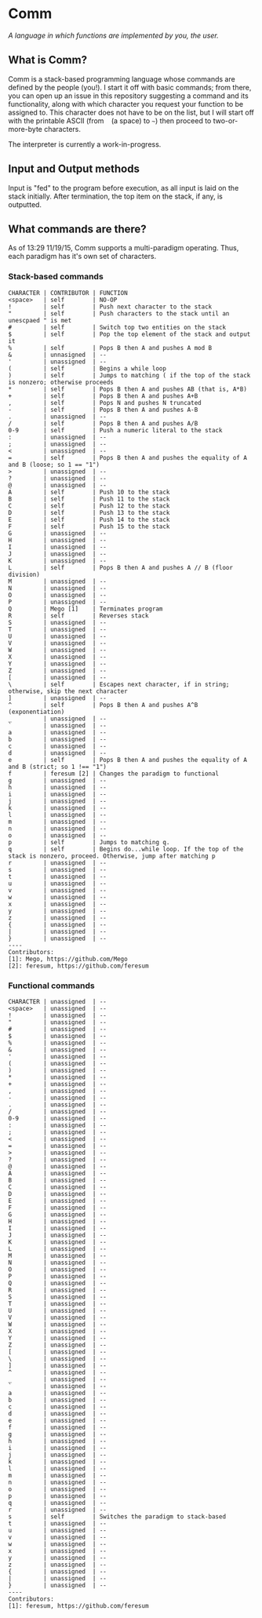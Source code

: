 # Comm
_A language in which functions are implemented by you, the user._

## What is Comm?
Comm is a stack-based programming language whose commands are defined by the people (you!). I start it off with basic commands; from there, you can open up an issue in this repository suggesting a command and its functionality, along with which character you request your function to be assigned to. This character does not have to be on the list, but I will start off with the printable ASCII (from ` ` (a space) to `~`) then proceed to two-or-more-byte characters. 

The interpreter is currently a work-in-progress.

## Input and Output methods
Input is "fed" to the program before execution, as all input is laid on the stack initially. After termination, the top item on the stack, if any, is outputted.

## What commands are there?
As of 13:29 11/19/15, Comm supports a multi-paradigm operating. Thus, each paradigm has it's own set of characters.

### Stack-based commands

    CHARACTER | CONTRIBUTOR | FUNCTION
    <space>   | self        | NO-OP
    !         | self        | Push next character to the stack
    "         | self        | Push characters to the stack until an unescpaed " is met
    #         | self        | Switch top two entities on the stack
    $         | self        | Pop the top element of the stack and output it
    %         | self        | Pops B then A and pushes A mod B
    &         | unnasigned  | --
    '         | unassigned  | --
    (         | self        | Begins a while loop
    )         | self        | Jumps to matching ( if the top of the stack is nonzero; otherwise proceeds
    *         | self        | Pops B then A and pushes AB (that is, A*B)
    +         | self        | Pops B then A and pushes A+B
    ,         | self        | Pops N and pushes N truncated
    -         | self        | Pops B then A and pushes A-B
    .         | unassigned  | --
    /         | self        | Pops B then A and pushes A/B
    0-9       | self        | Push a numeric literal to the stack
    :         | unassigned  | --
    ;         | unassigned  | --
    <         | unassigned  | --
    =         | self        | Pops B then A and pushes the equality of A and B (loose; so 1 == "1")
    >         | unassigned  | --
    ?         | unassigned  | --
    @         | unassigned  | --
    A         | self        | Push 10 to the stack
    B         | self        | Push 11 to the stack
    C         | self        | Push 12 to the stack
    D         | self        | Push 13 to the stack
    E         | self        | Push 14 to the stack
    F         | self        | Push 15 to the stack
    G         | unassigned  | --
    H         | unassigned  | --
    I         | unassigned  | --
    J         | unassigned  | --
    K         | unassigned  | --
    L         | self        | Pops B then A and pushes A // B (floor division)
    M         | unassigned  | --
    N         | unassigned  | --
    O         | unassigned  | --
    P         | unassigned  | --
    Q         | Mego [1]    | Terminates program
    R         | self        | Reverses stack
    S         | unassigned  | --
    T         | unassigned  | --
    U         | unassigned  | --
    V         | unassigned  | --
    W         | unassigned  | --
    X         | unassigned  | --
    Y         | unassigned  | --
    Z         | unassigned  | --
    [         | unassigned  | --
    \         | self        | Escapes next character, if in string; otherwise, skip the next character
    ]         | unassigned  | --
    ^         | self        | Pops B then A and pushes A^B (exponentiation)
    _         | unassigned  | --
    `         | unassigned  | --
    a         | unassigned  | --
    b         | unassigned  | --
    c         | unassigned  | --
    d         | unassigned  | --
    e         | self        | Pops B then A and pushes the equality of A and B (strict; so 1 !== "1")
    f         | feresum [2] | Changes the paradigm to functional
    g         | unassigned  | --
    h         | unassigned  | --
    i         | unassigned  | --
    j         | unassigned  | --
    k         | unassigned  | --
    l         | unassigned  | --
    m         | unassigned  | --
    n         | unassigned  | --
    o         | unassigned  | --
    p         | self        | Jumps to matching q.
    q         | self        | Begins do...while loop. If the top of the stack is nonzero, proceed. Otherwise, jump after matching p
    r         | unassigned  | --
    s         | unassigned  | --
    t         | unassigned  | --
    u         | unassigned  | --
    v         | unassigned  | --
    w         | unassigned  | --
    x         | unassigned  | --
    y         | unassigned  | --
    z         | unassigned  | --
    {         | unassigned  | --
    |         | unassigned  | --
    }         | unassigned  | --
    ----
    Contributors:
    [1]: Mego, https://github.com/Mego
    [2]: feresum, https://github.com/feresum

### Functional commands

    CHARACTER | unassigned  | --
    <space>   | unassigned  | --
    !         | unassigned  | --
    "         | unassigned  | --
    #         | unassigned  | --
    $         | unassigned  | --
    %         | unassigned  | --
    &         | unassigned  | --
    '         | unassigned  | --
    (         | unassigned  | --
    )         | unassigned  | --
    *         | unassigned  | --
    +         | unassigned  | --
    ,         | unassigned  | --
    -         | unassigned  | --
    .         | unassigned  | --
    /         | unassigned  | --
    0-9       | unassigned  | --
    :         | unassigned  | --
    ;         | unassigned  | --
    <         | unassigned  | --
    =         | unassigned  | --
    >         | unassigned  | --
    ?         | unassigned  | --
    @         | unassigned  | --
    A         | unassigned  | --
    B         | unassigned  | --
    C         | unassigned  | --
    D         | unassigned  | --
    E         | unassigned  | --
    F         | unassigned  | --
    G         | unassigned  | --
    H         | unassigned  | --
    I         | unassigned  | --
    J         | unassigned  | --
    K         | unassigned  | --
    L         | unassigned  | --
    M         | unassigned  | --
    N         | unassigned  | --
    O         | unassigned  | --
    P         | unassigned  | --
    Q         | unassigned  | --
    R         | unassigned  | --
    S         | unassigned  | --
    T         | unassigned  | --
    U         | unassigned  | --
    V         | unassigned  | --
    W         | unassigned  | --
    X         | unassigned  | --
    Y         | unassigned  | --
    Z         | unassigned  | --
    [         | unassigned  | --
    \         | unassigned  | --
    ]         | unassigned  | --
    ^         | unassigned  | --
    _         | unassigned  | --
    `         | unassigned  | --
    a         | unassigned  | --
    b         | unassigned  | --
    c         | unassigned  | --
    d         | unassigned  | --
    e         | unassigned  | --
    f         | unassigned  | --
    g         | unassigned  | --
    h         | unassigned  | --
    i         | unassigned  | --
    j         | unassigned  | --
    k         | unassigned  | --
    l         | unassigned  | --
    m         | unassigned  | --
    n         | unassigned  | --
    o         | unassigned  | --
    p         | unassigned  | --
    q         | unassigned  | --
    r         | unassigned  | --
    s         | self        | Switches the paradigm to stack-based
    t         | unassigned  | --
    u         | unassigned  | --
    v         | unassigned  | --
    w         | unassigned  | --
    x         | unassigned  | --
    y         | unassigned  | --
    z         | unassigned  | --
    {         | unassigned  | --
    |         | unassigned  | --
    }         | unassigned  | --
    ----
    Contributors:
    [1]: feresum, https://github.com/feresum
